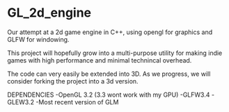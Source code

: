 # GL_2d_engine
Our attempt at a 2d game engine in C++, using opengl for graphics and GLFW for windowing.

This project will hopefully grow into a multi-purpose utility for making indie games with high performance and minimal technincal overhead.

The code can very easily be extended into 3D. As we progress, we will consider forking the project into a 3d version. 

DEPENDENCIES
-OpenGL 3.2 (3.3 wont work with my GPU)
-GLFW3.4
-GLEW3.2
-Most recent version of GLM
